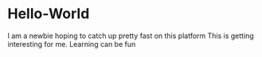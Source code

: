 # Hello-World
I am a newbie hoping to catch up pretty fast on this platform 
This is getting interesting for me. Learning can be fun 
